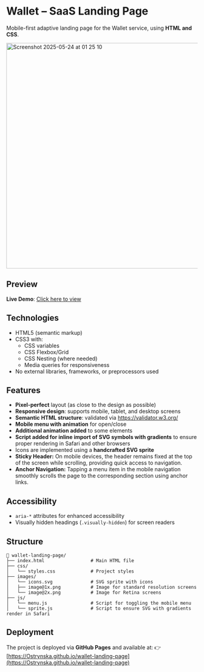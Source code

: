# Wallet – SaaS Landing Page

Mobile-first adaptive landing page for the Wallet service, using **HTML and CSS**.

<img width="595" alt="Screenshot 2025-05-24 at 01 25 10" src="https://github.com/user-attachments/assets/d3285c25-f9fe-4db5-99ad-80accfa24102" />

## Preview

**Live Demo**: [Click here to view](https://your-username.github.io/wallet-landing-page)

## Technologies

- HTML5 (semantic markup)
- CSS3 with:
  - CSS variables
  - CSS Flexbox/Grid
  - CSS Nesting (where needed)
  - Media queries for responsiveness
- No external libraries, frameworks, or preprocessors used

## Features

- **Pixel-perfect** layout (as close to the design as possible)
- **Responsive design**: supports mobile, tablet, and desktop screens
- **Semantic HTML structure**: validated via https://validator.w3.org/
- **Mobile menu with animation** for open/close
- **Additional animation added** to some elements
- **Script added for inline import of SVG symbols with gradients** to ensure proper rendering in Safari and other browsers
- Icons are implemented using a **handcrafted SVG sprite**
- **Sticky Header:** On mobile devices, the header remains fixed at the top of the screen while scrolling, providing quick access to navigation.
- **Anchor Navigation:** Tapping a menu item in the mobile navigation smoothly scrolls the page to the corresponding section using anchor links.

## Accessibility

- `aria-*` attributes for enhanced accessibility
- Visually hidden headings (`.visually-hidden`) for screen readers

## Structure

```
📁 wallet-landing-page/
├── index.html                 # Main HTML file
├── css/
│   └── styles.css             # Project styles
├── images/
│   └── icons.svg              # SVG sprite with icons
│   ├── image@1x.png           # Image for standard resolution screens
│   └── image@2x.png           # Image for Retina screens
├── js/
│   └── menu.js                # Script for toggling the mobile menu
│   └── sprite.js              # Script to ensure SVG with gradients render in Safari
```

## Deployment

The project is deployed via **GitHub Pages** and available at:
👉 [https://Ostrynska.github.io/wallet-landing-page](https://Ostrynska.github.io/wallet-landing-page)
